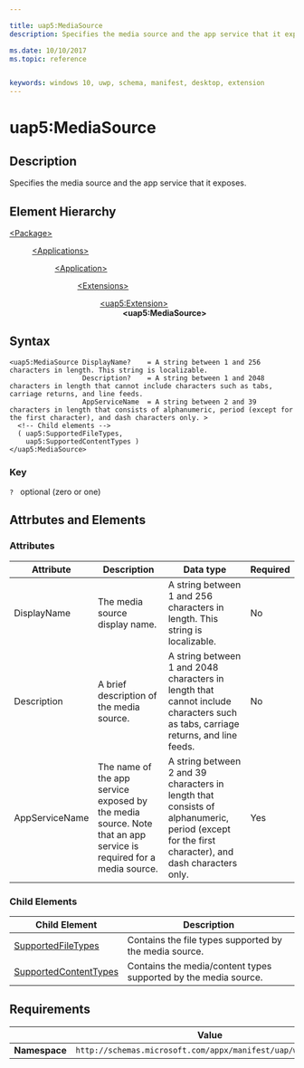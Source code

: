 ```yaml
---

title: uap5:MediaSource
description: Specifies the media source and the app service that it exposes.

ms.date: 10/10/2017
ms.topic: reference


keywords: windows 10, uwp, schema, manifest, desktop, extension 
---
```


# uap5:MediaSource

## Description
Specifies the media source and the app service that it exposes.

## Element Hierarchy
<dl>
<dt><a href="element-package.md">&lt;Package&gt;</a></dt>
<dd>
<dl>
<dt><a href="element-applications.md">&lt;Applications&gt;</a></dt>
<dd>
<dl>
<dt><a href="element-application.md">&lt;Application&gt;</a></dt>
<dd>
<dl>
<dt><a href="element-1-extensions.md">&lt;Extensions&gt;</a></dt>
<dd>
<dl>
<dt><a href="element-uap5-extension.md">&lt;uap5:Extension&gt;</a></dt>
<dd><b>&lt;uap5:MediaSource&gt;</b></dd>
</dl>
</dd>
</dl>
</dd>
</dl>
</dd>
</dl>
</dd>
</dl>

## Syntax
```syntax
<uap5:MediaSource DisplayName?    = A string between 1 and 256 characters in length. This string is localizable.
                  Description?    = A string between 1 and 2048 characters in length that cannot include characters such as tabs, carriage returns, and line feeds.
                  AppServiceName  = A string between 2 and 39 characters in length that consists of alphanumeric, period (except for the first character), and dash characters only. >   
  <!-- Child elements -->
  ( uap5:SupportedFileTypes, 
    uap5:SupportedContentTypes )
</uap5:MediaSource>
```

### Key
`?`   optional (zero or one)

## Attrbutes and Elements

### Attributes
| Attribute | Description | Data type | Required |
|-----------|-------------|-----------|----------|
| DisplayName | The media source display name. | A string between 1 and 256 characters in length. This string is localizable. | No |
| Description | A brief description of the media source. | A string between 1 and 2048 characters in length that cannot include characters such as tabs, carriage returns, and line feeds. | No |
| AppServiceName | The name of the app service exposed by the media source. Note that an app service is required for a media source. |  A string between 2 and 39 characters in length that consists of alphanumeric, period (except for the first character), and dash characters only. | Yes |

### Child Elements

| Child Element | Description |
|---------------|-------------|
| [SupportedFileTypes](element-uap5-SupportedFileTypes.md) | Contains the file types supported by the media source. |
| [SupportedContentTypes](element-uap5-SupportedContentTypes.md) | Contains the media/content types supported by the media source. |



## Requirements

|   | Value |
|--|--|
| **Namespace** | `http://schemas.microsoft.com/appx/manifest/uap/windows10/5` |
